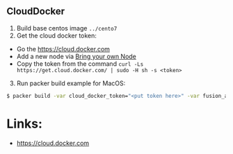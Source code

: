 ## CloudDocker

1. Build base centos image `../cento7`
2. Get the cloud docker token:
 - Go the https://cloud.docker.com
 - Add a new node via [Bring your own Node](https://cloud.docker.com/app/miry/nodecluster/list/1)
 - Copy the token from the command `curl -Ls https://get.cloud.docker.com/ | sudo -H sh -s <token>`
3. Run packer build example for MacOS:

 ```bash
 $ packer build -var cloud_docker_token="<put token here>" -var fusion_app_path="$HOME/Applications/VMware Fusion.app" cloud_docker.json
 ```

# Links:
- https://cloud.docker.com
